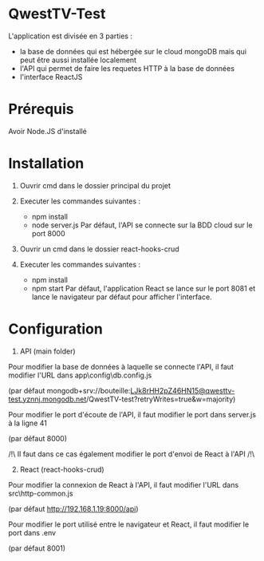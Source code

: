 # QwestTV-Test

L'application est divisée en 3 parties :
- la base de données qui est hébergée sur le cloud mongoDB mais qui peut être aussi installée localement
- l'API qui permet de faire les requetes HTTP à la base de données
- l'interface ReactJS

# Prérequis

Avoir Node.JS d'installé

# Installation

1. Ouvrir cmd dans le dossier principal du projet

2. Executer les commandes suivantes :
    - npm install
    - node server.js
Par défaut, l'API se connecte sur la BDD cloud sur le port 8000

3. Ouvrir un cmd dans le dossier react-hooks-crud

4. Executer les commandes suivantes :
    - npm install
    - npm start
Par défaut, l'application React se lance sur le port 8081 et lance le navigateur par défaut pour afficher l'interface.


# Configuration

1. API (main folder)

Pour modifier la base de données à laquelle se connecte l'API, il faut modifier l'URL dans app\config\db.config.js 

(par défaut mongodb+srv://bouteille:LJk8rHH2pZ46HN15@qwesttv-test.yznnj.mongodb.net/QwestTV-test?retryWrites=true&w=majority)

Pour modifier le port d'écoute de l'API, il faut modifier le port dans server.js à la ligne 41 

(par défaut 8000)

/!\ Il faut dans ce cas également modifier le port d'envoi de React à l'API /!\

2. React (react-hooks-crud)

Pour modifier la connexion de React à l'API, il faut modifier l'URL dans src\http-common.js 

(par défaut http://192.168.1.19:8000/api)

Pour modifier le port utilisé entre le navigateur et React, il faut modifier le port dans .env 

(par défaut 8001)